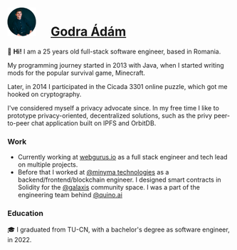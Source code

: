 # <img src="https://github.com/godraadam/godraadam/blob/main/profilepic.png" alt="" width="64" height="64"> &nbsp;&nbsp;&nbsp;&nbsp;[Godra Ádám](https://godraadam.com/)
  

👋 **Hi!** I am a 25 years old full-stack software engineer, based in Romania.

My programming journey started in 2013 with Java, when I started writing mods for the popular survival game, Minecraft.  

Later, in 2014 I participated in the Cicada 3301 online puzzle, which got me hooked on cryptography.  

I've considered myself a privacy advocate since. In my free time I like to prototype privacy-oriented, decentralized solutions, such as the privy peer-to-peer chat application built on IPFS and OrbitDB.  

### Work
- Currently working at [webgurus.io](https://webgurus.io) as a full stack engineer and tech lead on multiple projects.
- Before that I worked at [@minyma technologies](https://www.minyma-tech.com/) as a backend/frontend/blockchain engineer. I designed smart contracts in Solidity for the [@galaxis](https://galaxis.xyz/#/) community space. I was a part of the engineering team behind [@quino.ai](quino.ai)

### Education

🎓 I graduated from TU-CN, with a bachelor's degree as software engineer, in 2022.

